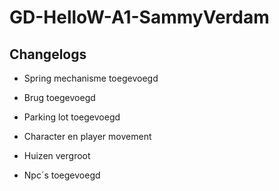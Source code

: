 # GD-HelloW-A1-SammyVerdam

## Changelogs
- Spring mechanisme toegevoegd

- Brug toegevoegd

- Parking lot toegevoegd

- Character en player movement

- Huizen vergroot

- Npc´s toegevoegd
